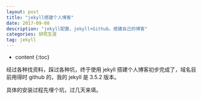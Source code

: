 ```yaml
---
layout: post
title: "jekyll搭建个人博客"
date: 2017-09-08 
description: "jekyll配置，jekyll+Github，搭建自己的博客"
categories: 研究生涯
tag: jekyll
---   
```

* content
{:toc}

经过各种找资料，踩过各种坑，终于使用 jekyll 搭建个人博客初步完成了，域名目前用得时 github 的，我的 jekyll 是 3.5.2 版本。

具体的安装过程先埋个坑，过几天来填。